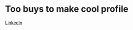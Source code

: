 # Too buys to make cool profile

[Linkedin ](https://www.linkedin.com/in/edu-borrego-subirada/)

<!---
Edu-BS/Edu-BS is a ✨ special ✨ repository because its `README.md` (this file) appears on your GitHub profile.
You can click the Preview link to take a look at your changes.
--->
